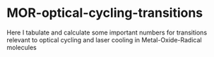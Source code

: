 # MOR-optical-cycling-transitions
Here I tabulate and calculate some important numbers for transitions relevant to optical cycling and laser cooling in Metal-Oxide-Radical molecules
